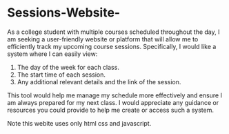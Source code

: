 # Sessions-Website-
 As a college student with multiple courses scheduled throughout the day, I am seeking a user-friendly website or platform that will allow me to efficiently track my upcoming course sessions. Specifically, I would like a system where I can easily view:

1) The day of the week for each class.
2) The start time of each session.
3) Any additional relevant details and the link of the session.

This tool would help me manage my schedule more effectively and ensure I am always prepared for my next class. I would appreciate any guidance or resources you could provide to help me create or access such a system.  

Note this webite uses only html css and javascript.
